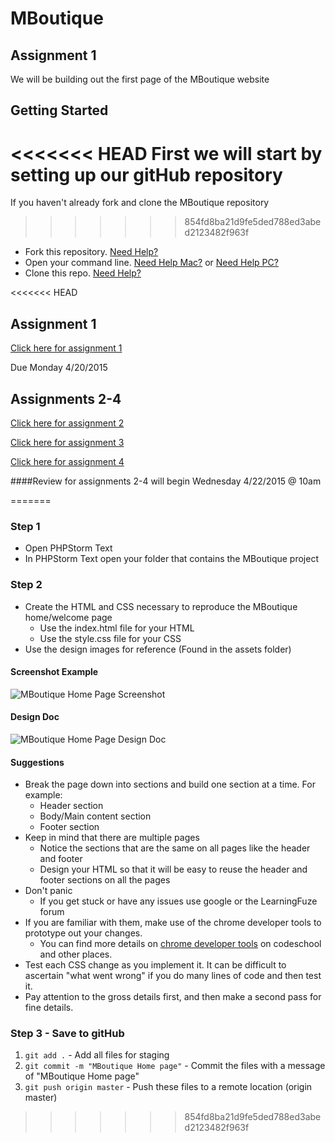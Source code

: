 # MBoutique

## Assignment 1
We will be building out the first page of the MBoutique website

## Getting Started
<<<<<<< HEAD
First we will start by setting up our gitHub repository
=======
If you haven't already fork and clone the MBoutique repository
>>>>>>> 854fd8ba21d9fe5ded788ed3abed2123482f963f
- Fork this repository. <a href="https://github.com/Learning-Fuze/mboutique/blob/git_help/README.md#step-1---forking-the-repo" target="_blank">Need Help?</a>
- Open your command line. <a href="https://github.com/Learning-Fuze/mboutique/blob/git_help/README.md#mac---option-1-right-click" target="_blank">Need Help Mac?</a> or <a href="https://github.com/Learning-Fuze/mboutique/blob/git_help/README.md#windows" target="_blank">Need Help PC?</a>
- Clone this repo. <a href="https://github.com/Learning-Fuze/mboutique/blob/git_help/README.md#step-3---cloning-the-repo" target="_blank">Need Help?</a>

<<<<<<< HEAD
## Assignment 1
<a href="https://github.com/Learning-Fuze/mboutique/tree/assignment_1" target="_blank">Click here for assignment 1</a>

Due Monday 4/20/2015

## Assignments 2-4
<a href="https://github.com/Learning-Fuze/mboutique/tree/assignment_2" target="_blank">Click here for assignment 2</a>

<a href="https://github.com/Learning-Fuze/mboutique/tree/assignment_3" target="_blank">Click here for assignment 3</a>

<a href="https://github.com/Learning-Fuze/mboutique/tree/assignment_4" target="_blank">Click here for assignment 4</a>

####Review for assignments 2-4 will begin Wednesday 4/22/2015 @ 10am

=======
### Step 1
- Open PHPStorm Text
- In PHPStorm Text open your folder that contains the MBoutique project

### Step 2
- Create the HTML and CSS necessary to reproduce the MBoutique home/welcome page
	- Use the index.html file for your HTML
	- Use the style.css file for your CSS
- Use the design images for reference (Found in the assets folder)

#### Screenshot Example

<img src="https://github.com/Learning-Fuze/mboutique/blob/master/assets/mboutique_preview/screenshots/Welcome_Screenshot.png?raw=true" alt="MBoutique Home Page Screenshot">

#### Design Doc

<img src="https://github.com/Learning-Fuze/mboutique/blob/master/assets/mboutique_preview/_preview_explained/welcome_exp.png?raw=true" alt="MBoutique Home Page Design Doc">

#### Suggestions
- Break the page down into sections and build one section at a time. For example:
	- Header section
	- Body/Main content section
	- Footer section
- Keep in mind that there are multiple pages
	- Notice the sections that are the same on all pages like the header and footer
	- Design your HTML so that it will be easy to reuse the header and footer sections on all the pages
- Don't panic
	- If you get stuck or have any issues use google or the LearningFuze forum
- If you are familiar with them, make use of the chrome developer tools to prototype out your changes.
	- You can find more details on [chrome developer tools](http://discover-devtools.codeschool.com/) on codeschool and other places. 
- Test each CSS change as you implement it.  It can be difficult to ascertain "what went wrong" if you do many lines of code and then test it.
- Pay attention to the gross details first, and then make a second pass for fine details. 

### Step 3 - Save to gitHub

1. `git add .` - Add all files for staging
2. `git commit -m "MBoutique Home page"` - Commit the files with a message of "MBoutique Home page"
3. `git push origin master` - Push these files to a remote location (origin master)
>>>>>>> 854fd8ba21d9fe5ded788ed3abed2123482f963f
